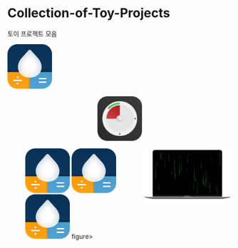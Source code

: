 # Collection-of-Toy-Projects
토이 프로젝트 모음

[<img src="./images/AppIcon.png" width="100">](https://apps.apple.com/app/id1574452904)
[<p align="center"><img src="./images/miniTimer.png" width="100"></p>](https://apps.apple.com/app/id1618148240)
[<img src="./images/free-matrix-air-mini.png" width="200" align="right">](https://mulgrim.com/free/)


<figure class="third">
    <img src="./images/AppIcon.png" width="100">
    <img src="./images/AppIcon.png" width="100">
    <img src="./images/AppIcon.png" width="100">
figure>
